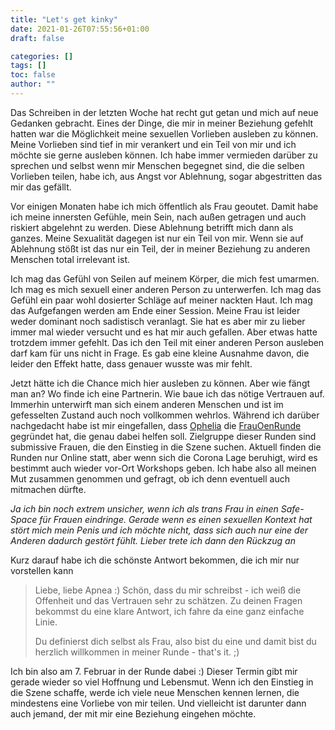```yaml
---
title: "Let's get kinky"
date: 2021-01-26T07:55:56+01:00
draft: false

categories: []
tags: []
toc: false
author: ""
---
```

Das Schreiben in der letzten Woche hat recht gut getan und mich auf neue Gedanken gebracht. Eines der Dinge, die mir in meiner Beziehung gefehlt hatten war die Möglichkeit meine sexuellen Vorlieben ausleben zu können. Meine Vorlieben sind tief in mir verankert und ein Teil von mir und ich möchte sie gerne ausleben können. Ich habe immer vermieden darüber zu sprechen und selbst wenn mir Menschen begegnet sind, die die selben Vorlieben teilen, habe ich, aus Angst vor Ablehnung, sogar abgestritten das mir das gefällt.

Vor einigen Monaten habe ich mich öffentlich als Frau geoutet. Damit habe ich meine innersten Gefühle, mein Sein, nach außen getragen und auch riskiert abgelehnt zu werden. Diese Ablehnung betrifft mich dann als ganzes. Meine Sexualität dagegen ist nur ein Teil von mir. Wenn sie auf Ablehnung stößt ist das nur ein Teil, der in meiner Beziehung zu anderen Menschen total irrelevant ist.

Ich mag das Gefühl von Seilen auf meinem Körper, die mich fest umarmen. Ich mag es mich sexuell einer anderen Person zu unterwerfen. Ich mag das Gefühl ein paar wohl dosierter Schläge auf meiner nackten Haut. Ich mag das Aufgefangen werden am Ende einer Session.
Meine Frau ist leider weder dominant noch sadistisch veranlagt. Sie hat es aber mir zu lieber immer mal wieder versucht und es hat mir auch gefallen. Aber etwas hatte trotzdem immer gefehlt. Das ich den Teil mit einer anderen Person ausleben darf kam für uns nicht in Frage. Es gab eine kleine Ausnahme davon, die leider den Effekt hatte, dass genauer wusste was mir fehlt.

Jetzt hätte ich die Chance mich hier ausleben zu können. Aber wie fängt man an? Wo finde ich eine Partnerin. Wie baue ich das nötige Vertrauen auf. Immerhin unterwirft man sich einem anderen Menschen und ist im gefesselten Zustand auch noch vollkommen wehrlos.
Während ich darüber nachgedacht habe ist mir eingefallen, dass [Ophelia](https://twitter.com/OpheliaBDSM) die [FrauOenRunde](https://federpeitsche.com/frauoenrunde/) gegründet hat, die genau dabei helfen soll. Zielgruppe dieser Runden sind submissive Frauen, die den Einstieg in die Szene suchen. Aktuell finden die Runden nur Online statt, aber wenn sich die Corona Lage beruhigt, wird es bestimmt auch wieder vor-Ort Workshops geben.
Ich habe also all meinen Mut zusammen genommen und gefragt, ob ich denn eventuell auch mitmachen dürfte.

_Ja ich bin noch extrem unsicher, wenn ich als trans Frau in einen Safe-Space für Frauen eindringe. Gerade wenn es einen sexuellen Kontext hat stört mich mein Penis und ich möchte nicht, dass sich auch nur eine der Anderen dadurch gestört fühlt. Lieber trete ich dann den Rückzug an_

Kurz darauf habe ich die schönste Antwort bekommen, die ich mir nur vorstellen kann
> Liebe, liebe Apnea :)
> Schön, dass du mir schreibst - ich weiß die Offenheit und das Vertrauen sehr zu schätzen. Zu deinen Fragen bekommst du eine klare Antwort, ich fahre da eine ganz einfache Linie.
>
> Du definierst dich selbst als Frau, also bist du eine und damit bist du herzlich willkommen in meiner Runde - that's it. ;)

Ich bin also am 7. Februar in der Runde dabei :)
Dieser Termin gibt mir gerade wieder so viel Hoffnung und Lebensmut. Wenn ich den Einstieg in die Szene schaffe, werde ich viele neue Menschen kennen lernen, die mindestens eine Vorliebe von mir teilen. Und vielleicht ist darunter dann auch jemand, der mit mir eine Beziehung eingehen möchte.
